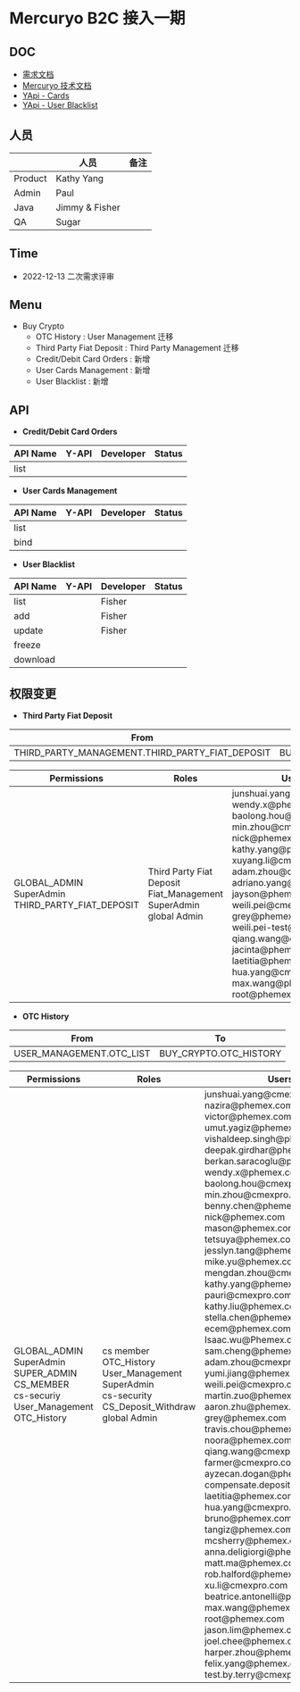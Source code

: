 # Mercuryo B2C 接入一期

## DOC

- [需求文档](http://confluence.cmexpro.com/pages/viewpage.action?pageId=60038987)
- [Mercuryo 技术文档](https://github.com/mercuryoio/Mercuryo-Pay-Docs/blob/master/Pay-API-EN.md)
- [YApi - Cards](http://confluence.cmexpro.com/pages/viewpage.action?pageId=62883475)
- [YApi - User Blacklist](http://yapi.cmexpro.com/project/330/interface/api/cat_2341)

## 人员

|         | 人员           | 备注 |
| ------- | -------------- | ---- |
| Product | Kathy Yang     |      |
| Admin   | Paul           |      |
| Java    | Jimmy & Fisher |      |
| QA      | Sugar          |      |

## Time

- 2022-12-13 二次需求评审

## Menu

- Buy Crypto
  - OTC History : User Management 迁移
  - Third Party Fiat Deposit : Third Party Management 迁移
  - Credit/Debit Card Orders : 新增
  - User Cards Management : 新增
  - User Blacklist : 新增

## API

- **Credit/Debit Card Orders**

| API Name | Y-API | Developer | Status |
| -------- | ----- | --------- | ------ |
| list     |       |           |        |

- **User Cards Management**

| API Name | Y-API | Developer | Status |
| -------- | ----- | --------- | ------ |
| list     |       |           |        |
| bind     |       |           |        |

- **User Blacklist**

| API Name | Y-API | Developer | Status |
| -------- | ----- | --------- | ------ |
| list     |       | Fisher    |        |
| add      |       | Fisher    |        |
| update   |       | Fisher    |        |
| freeze   |       |           |        |
| download |       |           |        |

## 权限变更

- **Third Party Fiat Deposit**

| From                                            | To                       |
| ----------------------------------------------- | ------------------------ |
| THIRD_PARTY_MANAGEMENT.THIRD_PARTY_FIAT_DEPOSIT | BUY_CRYPTO.B2B2C_HISTORY |

<table style="table-layout: auto;"><colgroup></colgroup><thead class="ant-table-thead"><tr><th class="ant-table-cell">Permissions</th><th class="ant-table-cell">Roles</th><th class="ant-table-cell">Users</th></tr></thead><tbody class="ant-table-tbody"><tr class="ant-table-row ant-table-row-level-0"><td class="ant-table-cell"><span style="display: block;">GLOBAL_ADMIN</span><span style="display: block;">SuperAdmin</span><span style="display: block;">THIRD_PARTY_FIAT_DEPOSIT</span></td><td class="ant-table-cell"><span style="display: block;">Third Party Fiat Deposit</span><span style="display: block;">Fiat_Management</span><span style="display: block;">SuperAdmin</span><span style="display: block;">global Admin</span></td><td class="ant-table-cell"><span style="display: block;">junshuai.yang@cmexpro.com</span><span style="display: block;">wendy.x@phemex.com</span><span style="display: block;">baolong.hou@cmexpro.com</span><span style="display: block;">min.zhou@cmexpro.com</span><span style="display: block;">nick@phemex.com</span><span style="display: block;">kathy.yang@phemex.com</span><span style="display: block;">xuyang.li@cmexpro.com</span><span style="display: block;">adam.zhou@cmexpro.com</span><span style="display: block;">adriano.yang@phemex.com</span><span style="display: block;">jayson@phemex.com</span><span style="display: block;">weili.pei@cmexpro.com</span><span style="display: block;">grey@phemex.com</span><span style="display: block;">weili.pei-test@cmexpro.com</span><span style="display: block;">qiang.wang@cmexpro.com</span><span style="display: block;">jacinta@phemex.com</span><span style="display: block;">laetitia@phemex.com</span><span style="display: block;">hua.yang@cmexpro.com</span><span style="display: block;">max.wang@phemex.com</span><span style="display: block;">root@phemex.com</span></td></tr></tbody></table>

- **OTC History**

| From                     | To                     |
| ------------------------ | ---------------------- |
| USER_MANAGEMENT.OTC_LIST | BUY_CRYPTO.OTC_HISTORY |

<table style="table-layout: auto;"><colgroup></colgroup><thead class="ant-table-thead"><tr><th class="ant-table-cell">Permissions</th><th class="ant-table-cell">Roles</th><th class="ant-table-cell">Users</th></tr></thead><tbody class="ant-table-tbody"><tr class="ant-table-row ant-table-row-level-0"><td class="ant-table-cell"><span style="display: block;">GLOBAL_ADMIN</span><span style="display: block;">SuperAdmin</span><span style="display: block;">SUPER_ADMIN</span><span style="display: block;">CS_MEMBER</span><span style="display: block;">cs-securiy</span><span style="display: block;">User_Management</span><span style="display: block;">OTC_History</span></td><td class="ant-table-cell"><span style="display: block;">cs member</span><span style="display: block;">OTC_History</span><span style="display: block;">User_Management</span><span style="display: block;">SuperAdmin</span><span style="display: block;">cs-security</span><span style="display: block;">CS_Deposit_Withdraw</span><span style="display: block;">global Admin</span></td><td class="ant-table-cell"><span style="display: block;">junshuai.yang@cmexpro.com</span><span style="display: block;">nazira@phemex.com</span><span style="display: block;">victor@phemex.com</span><span style="display: block;">umut.yagiz@phemex.com</span><span style="display: block;">vishaldeep.singh@phemex.com</span><span style="display: block;">deepak.girdhar@phemex.com</span><span style="display: block;">berkan.saracoglu@phemex.com</span><span style="display: block;">wendy.x@phemex.com</span><span style="display: block;">baolong.hou@cmexpro.com</span><span style="display: block;">min.zhou@cmexpro.com</span><span style="display: block;">benny.chen@phemex.com</span><span style="display: block;">nick@phemex.com</span><span style="display: block;">mason@phemex.com</span><span style="display: block;">tetsuya@phemex.com</span><span style="display: block;">jesslyn.tang@phemex.com</span><span style="display: block;">mike.yu@phemex.com</span><span style="display: block;">mengdan.zhou@cmexpro.com</span><span style="display: block;">kathy.yang@phemex.com</span><span style="display: block;">pauri@cmexpro.com</span><span style="display: block;">kathy.liu@phemex.com</span><span style="display: block;">stella.chen@phemex.com</span><span style="display: block;">ecem@phemex.com</span><span style="display: block;">Isaac.wu@Phemex.com</span><span style="display: block;">sam.cheng@phemex.com</span><span style="display: block;">adam.zhou@cmexpro.com</span><span style="display: block;">yumi.jiang@phemex.com</span><span style="display: block;">weili.pei@cmexpro.com</span><span style="display: block;">martin.zuo@phemex.com</span><span style="display: block;">aaron.zhu@phemex.com</span><span style="display: block;">grey@phemex.com</span><span style="display: block;">travis.chou@phemex.com</span><span style="display: block;">noora@phemex.com</span><span style="display: block;">qiang.wang@cmexpro.com</span><span style="display: block;">farmer@cmexpro.com</span><span style="display: block;">ayzecan.dogan@phemex.com</span><span style="display: block;">compensate.deposit@cmexpro.com</span><span style="display: block;">laetitia@phemex.com</span><span style="display: block;">hua.yang@cmexpro.com</span><span style="display: block;">bruno@phemex.com</span><span style="display: block;">tangiz@phemex.com</span><span style="display: block;">mcsherry@phemex.com</span><span style="display: block;">anna.deligiorgi@phemex.com</span><span style="display: block;">matt.ma@phemex.com</span><span style="display: block;">rob.halford@phemex.com</span><span style="display: block;">xu.li@cmexpro.com</span><span style="display: block;">beatrice.antonelli@phemex.com</span><span style="display: block;">max.wang@phemex.com</span><span style="display: block;">root@phemex.com</span><span style="display: block;">jason.lim@phemex.com</span><span style="display: block;">joel.chee@phemex.com</span><span style="display: block;">harper.zhou@phemex.com</span><span style="display: block;">felix.yang@phemex.com</span><span style="display: block;">test.by.terry@cmexpro.com</span></td></tr></tbody></table>
